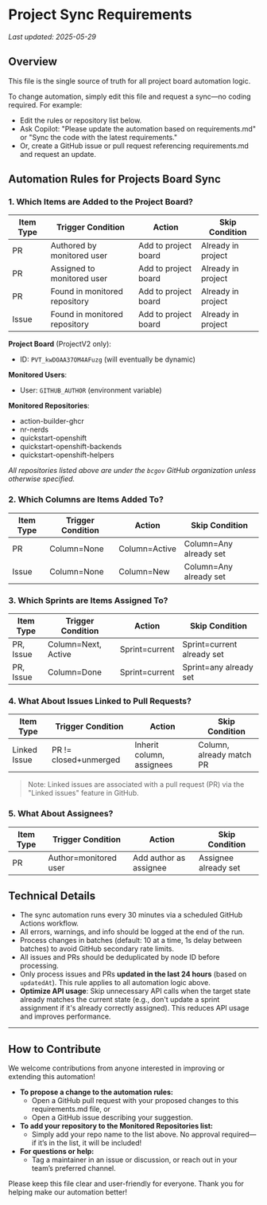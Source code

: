# Project Sync Requirements

_Last updated: 2025-05-29_

## Overview
This file is the single source of truth for all project board automation logic.

To change automation, simply edit this file and request a sync—no coding required. For example:
- Edit the rules or repository list below.
- Ask Copilot: "Please update the automation based on requirements.md" or "Sync the code with the latest requirements."
- Or, create a GitHub issue or pull request referencing requirements.md and request an update.

## Automation Rules for Projects Board Sync

### 1.  Which Items are Added to the Project Board?

| Item Type | Trigger Condition             | Action               | Skip Condition     |
|-----------|-------------------------------|----------------------|--------------------|
| PR        | Authored by monitored user    | Add to project board | Already in project |
| PR        | Assigned to monitored user    | Add to project board | Already in project |
| PR        | Found in monitored repository | Add to project board | Already in project |
| Issue     | Found in monitored repository | Add to project board | Already in project |

**Project Board** (ProjectV2 only):
- ID: `PVT_kwDOAA37OM4AFuzg` (will eventually be dynamic)

**Monitored Users**:
- User: `GITHUB_AUTHOR` (environment variable)

**Monitored Repositories**:
- action-builder-ghcr
- nr-nerds
- quickstart-openshift
- quickstart-openshift-backends
- quickstart-openshift-helpers

_All repositories listed above are under the `bcgov` GitHub organization unless otherwise specified._

### 2. Which Columns are Items Added To?

| Item Type | Trigger Condition | Action        | Skip Condition         |
|-----------|-------------------|---------------|------------------------|
| PR        | Column=None       | Column=Active | Column=Any already set |
| Issue     | Column=None       | Column=New    | Column=Any already set |

### 3. Which Sprints are Items Assigned To?

| Item Type | Trigger Condition   | Action         | Skip Condition             |
|-----------|---------------------|----------------|----------------------------|
| PR, Issue | Column=Next, Active | Sprint=current | Sprint=current already set |
| PR, Issue | Column=Done         | Sprint=current | Sprint=any already set     |

### 4. What About Issues Linked to Pull Requests?

| Item Type    | Trigger Condition     | Action                    | Skip Condition           |
|--------------|-----------------------|---------------------------|--------------------------|
| Linked Issue | PR != closed+unmerged | Inherit column, assignees | Column, already match PR |

> Note: Linked issues are associated with a pull request (PR) via the "Linked issues" feature in GitHub.

### 5. What About Assignees?

| Item Type | Trigger Condition     | Action                 | Skip Condition         |
|-----------|-----------------------|------------------------|------------------------|
| PR        | Author=monitored user | Add author as assignee | Assignee already set   |

## Technical Details
- The sync automation runs every 30 minutes via a scheduled GitHub Actions workflow.
- All errors, warnings, and info should be logged at the end of the run.
- Process changes in batches (default: 10 at a time, 1s delay between batches) to avoid GitHub secondary rate limits.
- All issues and PRs should be deduplicated by node ID before processing.
- Only process issues and PRs **updated in the last 24 hours** (based on `updatedAt`). This rule applies to all automation logic above.
- **Optimize API usage**: Skip unnecessary API calls when the target state already matches the current state (e.g., don't update a sprint assignment if it's already correctly assigned). This reduces API usage and improves performance.

---

## How to Contribute

We welcome contributions from anyone interested in improving or extending this automation!

- **To propose a change to the automation rules:**
  - Open a GitHub pull request with your proposed changes to this requirements.md file, or
  - Open a GitHub issue describing your suggestion.
- **To add your repository to the Monitored Repositories list:**
  - Simply add your repo name to the list above. No approval required—if it’s in the list, it will be included!
- **For questions or help:**
  - Tag a maintainer in an issue or discussion, or reach out in your team’s preferred channel.

Please keep this file clear and user-friendly for everyone. Thank you for helping make our automation better!
